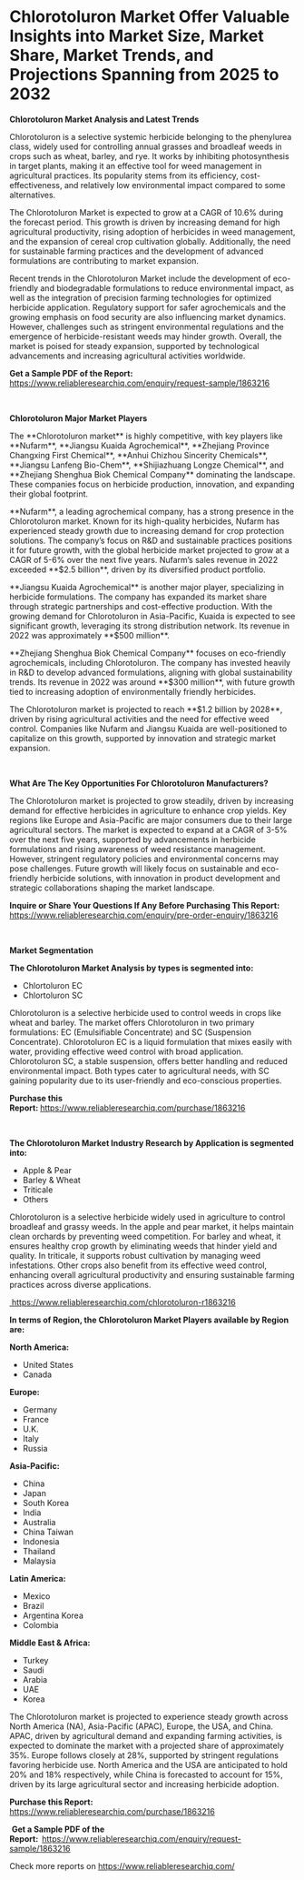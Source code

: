 <p><h1>Chlorotoluron Market Offer Valuable Insights into Market Size, Market Share, Market Trends, and Projections Spanning from 2025 to 2032</h1></p><p><strong>Chlorotoluron Market Analysis and Latest Trends</strong></p>
<p><p>Chlorotoluron is a selective systemic herbicide belonging to the phenylurea class, widely used for controlling annual grasses and broadleaf weeds in crops such as wheat, barley, and rye. It works by inhibiting photosynthesis in target plants, making it an effective tool for weed management in agricultural practices. Its popularity stems from its efficiency, cost-effectiveness, and relatively low environmental impact compared to some alternatives.</p><p>The Chlorotoluron Market is expected to grow at a CAGR of 10.6% during the forecast period. This growth is driven by increasing demand for high agricultural productivity, rising adoption of herbicides in weed management, and the expansion of cereal crop cultivation globally. Additionally, the need for sustainable farming practices and the development of advanced formulations are contributing to market expansion.</p><p>Recent trends in the Chlorotoluron Market include the development of eco-friendly and biodegradable formulations to reduce environmental impact, as well as the integration of precision farming technologies for optimized herbicide application. Regulatory support for safer agrochemicals and the growing emphasis on food security are also influencing market dynamics. However, challenges such as stringent environmental regulations and the emergence of herbicide-resistant weeds may hinder growth. Overall, the market is poised for steady expansion, supported by technological advancements and increasing agricultural activities worldwide.</p></p>
<p><strong>Get a Sample PDF of the Report:&nbsp;</strong> <a href="https://www.reliableresearchiq.com/enquiry/request-sample/1863216?utm_campaign=1170&utm_medium=2&utm_source=Github&utm_content=ia&utm_term=30012025&utm_id=chlorotoluron">https://www.reliableresearchiq.com/enquiry/request-sample/1863216</a></p>
<p>&nbsp;</p>
<p><strong>Chlorotoluron Major Market Players</strong></p>
<p><p>The **Chlorotoluron market** is highly competitive, with key players like **Nufarm**, **Jiangsu Kuaida Agrochemical**, **Zhejiang Province Changxing First Chemical**, **Anhui Chizhou Sincerity Chemicals**, **Jiangsu Lanfeng Bio-Chem**, **Shijiazhuang Longze Chemical**, and **Zhejiang Shenghua Biok Chemical Company** dominating the landscape. These companies focus on herbicide production, innovation, and expanding their global footprint.</p><p>**Nufarm**, a leading agrochemical company, has a strong presence in the Chlorotoluron market. Known for its high-quality herbicides, Nufarm has experienced steady growth due to increasing demand for crop protection solutions. The company’s focus on R&D and sustainable practices positions it for future growth, with the global herbicide market projected to grow at a CAGR of 5-6% over the next five years. Nufarm’s sales revenue in 2022 exceeded **$2.5 billion**, driven by its diversified product portfolio.</p><p>**Jiangsu Kuaida Agrochemical** is another major player, specializing in herbicide formulations. The company has expanded its market share through strategic partnerships and cost-effective production. With the growing demand for Chlorotoluron in Asia-Pacific, Kuaida is expected to see significant growth, leveraging its strong distribution network. Its revenue in 2022 was approximately **$500 million**.</p><p>**Zhejiang Shenghua Biok Chemical Company** focuses on eco-friendly agrochemicals, including Chlorotoluron. The company has invested heavily in R&D to develop advanced formulations, aligning with global sustainability trends. Its revenue in 2022 was around **$300 million**, with future growth tied to increasing adoption of environmentally friendly herbicides.</p><p>The Chlorotoluron market is projected to reach **$1.2 billion by 2028**, driven by rising agricultural activities and the need for effective weed control. Companies like Nufarm and Jiangsu Kuaida are well-positioned to capitalize on this growth, supported by innovation and strategic market expansion.</p></p>
<p>&nbsp;</p>
<p><strong>What Are The Key Opportunities For Chlorotoluron Manufacturers?</strong></p>
<p><p>The Chlorotoluron market is projected to grow steadily, driven by increasing demand for effective herbicides in agriculture to enhance crop yields. Key regions like Europe and Asia-Pacific are major consumers due to their large agricultural sectors. The market is expected to expand at a CAGR of 3-5% over the next five years, supported by advancements in herbicide formulations and rising awareness of weed resistance management. However, stringent regulatory policies and environmental concerns may pose challenges. Future growth will likely focus on sustainable and eco-friendly herbicide solutions, with innovation in product development and strategic collaborations shaping the market landscape.</p></p>
<p><strong>Inquire or Share Your Questions If Any Before Purchasing This Report:</strong> <a href="https://www.reliableresearchiq.com/enquiry/pre-order-enquiry/1863216?utm_campaign=1170&utm_medium=2&utm_source=Github&utm_content=ia&utm_term=30012025&utm_id=chlorotoluron">https://www.reliableresearchiq.com/enquiry/pre-order-enquiry/1863216</a></p>
<p>&nbsp;</p>
<p><strong>Market Segmentation</strong></p>
<p><strong>The Chlorotoluron Market Analysis by types is segmented into:</strong></p>
<p><ul><li>Chlortoluron EC</li><li>Chlortoluron SC</li></ul></p>
<p><p>Chlorotoluron is a selective herbicide used to control weeds in crops like wheat and barley. The market offers Chlorotoluron in two primary formulations: EC (Emulsifiable Concentrate) and SC (Suspension Concentrate). Chlorotoluron EC is a liquid formulation that mixes easily with water, providing effective weed control with broad application. Chlorotoluron SC, a stable suspension, offers better handling and reduced environmental impact. Both types cater to agricultural needs, with SC gaining popularity due to its user-friendly and eco-conscious properties.</p></p>
<p><strong>Purchase this Report:&nbsp;</strong><a href="https://www.reliableresearchiq.com/purchase/1863216?utm_campaign=1170&utm_medium=2&utm_source=Github&utm_content=ia&utm_term=30012025&utm_id=chlorotoluron">https://www.reliableresearchiq.com/purchase/1863216</a></p>
<p>&nbsp;</p>
<p><strong>The Chlorotoluron Market Industry Research by Application is segmented into:</strong></p>
<p><ul><li>Apple & Pear</li><li>Barley & Wheat</li><li>Triticale</li><li>Others</li></ul></p>
<p><p>Chlorotoluron is a selective herbicide widely used in agriculture to control broadleaf and grassy weeds. In the apple and pear market, it helps maintain clean orchards by preventing weed competition. For barley and wheat, it ensures healthy crop growth by eliminating weeds that hinder yield and quality. In triticale, it supports robust cultivation by managing weed infestations. Other crops also benefit from its effective weed control, enhancing overall agricultural productivity and ensuring sustainable farming practices across diverse applications.</p></p>
<p><a href="https://www.reliableresearchiq.com/chlorotoluron-r1863216?utm_campaign=1170&utm_medium=2&utm_source=Github&utm_content=ia&utm_term=30012025&utm_id=chlorotoluron">&nbsp;https://www.reliableresearchiq.com/chlorotoluron-r1863216</a></p>
<p><strong>In terms of Region, the Chlorotoluron Market Players available by Region are:</strong></p>
<p>
    <p> <strong> North America: </strong>
        <ul>
            <li>United States</li>
            <li>Canada</li>
        </ul>
        </p> 
    <p> <strong> Europe: </strong>
        <ul>
            <li>Germany</li>
            <li>France</li>
            <li>U.K.</li>
            <li>Italy</li>
            <li>Russia</li>
        </ul>
        </p> 
    <p> <strong> Asia-Pacific: </strong>
        <ul>
            <li>China</li>
            <li>Japan</li>
            <li>South Korea</li>
            <li>India</li>
            <li>Australia</li>
            <li>China Taiwan</li>
            <li>Indonesia</li>
            <li>Thailand</li>
            <li>Malaysia</li>
        </ul>
        </p> 
    <p> <strong> Latin America: </strong>
        <ul>
            <li>Mexico</li>
            <li>Brazil</li>
            <li>Argentina Korea</li>
            <li>Colombia</li>
        </ul>
        </p> 
    <p> <strong> Middle East & Africa: </strong>
        <ul>
            <li>Turkey</li>
            <li>Saudi</li>
            <li>Arabia</li>
            <li>UAE</li>
            <li>Korea</li>
        </ul>
    </p>
    </p>
<p><p>The Chlorotoluron market is projected to experience steady growth across North America (NA), Asia-Pacific (APAC), Europe, the USA, and China. APAC, driven by agricultural demand and expanding farming activities, is expected to dominate the market with a projected share of approximately 35%. Europe follows closely at 28%, supported by stringent regulations favoring herbicide use. North America and the USA are anticipated to hold 20% and 18% respectively, while China is forecasted to account for 15%, driven by its large agricultural sector and increasing herbicide adoption.</p></p>
<p><strong>Purchase this Report: </strong><a href="https://www.reliableresearchiq.com/purchase/1863216?utm_campaign=1170&utm_medium=2&utm_source=Github&utm_content=ia&utm_term=30012025&utm_id=chlorotoluron">https://www.reliableresearchiq.com/purchase/1863216</a></p>
<p>&nbsp;<strong>Get a Sample PDF of the Report:&nbsp;&nbsp;</strong><a href="https://www.reliableresearchiq.com/enquiry/request-sample/1863216?utm_campaign=1170&utm_medium=2&utm_source=Github&utm_content=ia&utm_term=30012025&utm_id=chlorotoluron">https://www.reliableresearchiq.com/enquiry/request-sample/1863216</a></p>
<p><strong></strong></p>
<p>Check more reports on <a href="https://www.reliableresearchiq.com/?utm_campaign=1170&utm_medium=2&utm_source=Github&utm_content=ia&utm_term=30012025&utm_id=chlorotoluron">https://www.reliableresearchiq.com/</a></p>